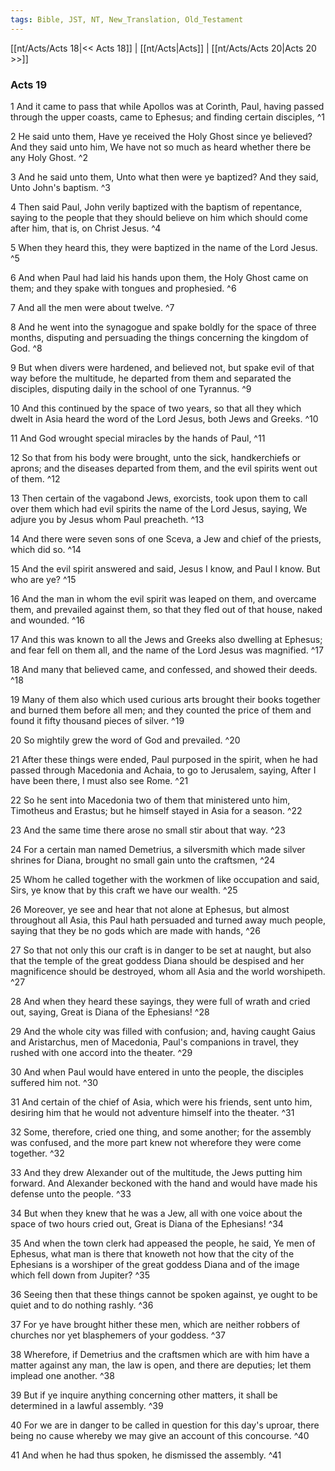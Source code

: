 ```yaml
---
tags: Bible, JST, NT, New_Translation, Old_Testament
---
```


[[nt/Acts/Acts 18|<< Acts 18]] | [[nt/Acts|Acts]] | [[nt/Acts/Acts 20|Acts 20 >>]]

### Acts 19

1 And it came to pass that while Apollos was at Corinth, Paul, having passed through the upper coasts, came to Ephesus; and finding certain disciples,  ^1

2 He said unto them, Have ye received the Holy Ghost since ye believed? And they said unto him, We have not so much as heard whether there be any Holy Ghost.  ^2

3 And he said unto them, Unto what then were ye baptized? And they said, Unto John\'s baptism.  ^3

4 Then said Paul, John verily baptized with the baptism of repentance, saying to the people that they should believe on him which should come after him, that is, on Christ Jesus.  ^4

5 When they heard this, they were baptized in the name of the Lord Jesus.  ^5

6 And when Paul had laid his hands upon them, the Holy Ghost came on them; and they spake with tongues and prophesied.  ^6

7 And all the men were about twelve.  ^7

8 And he went into the synagogue and spake boldly for the space of three months, disputing and persuading the things concerning the kingdom of God.  ^8

9 But when divers were hardened, and believed not, but spake evil of that way before the multitude, he departed from them and separated the disciples, disputing daily in the school of one Tyrannus.  ^9

10 And this continued by the space of two years, so that all they which dwelt in Asia heard the word of the Lord Jesus, both Jews and Greeks.  ^10

11 And God wrought special miracles by the hands of Paul,  ^11

12 So that from his body were brought, unto the sick, handkerchiefs or aprons; and the diseases departed from them, and the evil spirits went out of them.  ^12

13 Then certain of the vagabond Jews, exorcists, took upon them to call over them which had evil spirits the name of the Lord Jesus, saying, We adjure you by Jesus whom Paul preacheth.  ^13

14 And there were seven sons of one Sceva, a Jew and chief of the priests, which did so.  ^14

15 And the evil spirit answered and said, Jesus I know, and Paul I know. But who are ye?  ^15

16 And the man in whom the evil spirit was leaped on them, and overcame them, and prevailed against them, so that they fled out of that house, naked and wounded.  ^16

17 And this was known to all the Jews and Greeks also dwelling at Ephesus; and fear fell on them all, and the name of the Lord Jesus was magnified.  ^17

18 And many that believed came, and confessed, and showed their deeds.  ^18

19 Many of them also which used curious arts brought their books together and burned them before all men; and they counted the price of them and found it fifty thousand pieces of silver.  ^19

20 So mightily grew the word of God and prevailed.  ^20

21 After these things were ended, Paul purposed in the spirit, when he had passed through Macedonia and Achaia, to go to Jerusalem, saying, After I have been there, I must also see Rome.  ^21

22 So he sent into Macedonia two of them that ministered unto him, Timotheus and Erastus; but he himself stayed in Asia for a season.  ^22

23 And the same time there arose no small stir about that way.  ^23

24 For a certain man named Demetrius, a silversmith which made silver shrines for Diana, brought no small gain unto the craftsmen,  ^24

25 Whom he called together with the workmen of like occupation and said, Sirs, ye know that by this craft we have our wealth.  ^25

26 Moreover, ye see and hear that not alone at Ephesus, but almost throughout all Asia, this Paul hath persuaded and turned away much people, saying that they be no gods which are made with hands,  ^26

27 So that not only this our craft is in danger to be set at naught, but also that the temple of the great goddess Diana should be despised and her magnificence should be destroyed, whom all Asia and the world worshipeth.  ^27

28 And when they heard these sayings, they were full of wrath and cried out, saying, Great is Diana of the Ephesians!  ^28

29 And the whole city was filled with confusion; and, having caught Gaius and Aristarchus, men of Macedonia, Paul\'s companions in travel, they rushed with one accord into the theater.  ^29

30 And when Paul would have entered in unto the people, the disciples suffered him not.  ^30

31 And certain of the chief of Asia, which were his friends, sent unto him, desiring him that he would not adventure himself into the theater.  ^31

32 Some, therefore, cried one thing, and some another; for the assembly was confused, and the more part knew not wherefore they were come together.  ^32

33 And they drew Alexander out of the multitude, the Jews putting him forward. And Alexander beckoned with the hand and would have made his defense unto the people.  ^33

34 But when they knew that he was a Jew, all with one voice about the space of two hours cried out, Great is Diana of the Ephesians!  ^34

35 And when the town clerk had appeased the people, he said, Ye men of Ephesus, what man is there that knoweth not how that the city of the Ephesians is a worshiper of the great goddess Diana and of the image which fell down from Jupiter?  ^35

36 Seeing then that these things cannot be spoken against, ye ought to be quiet and to do nothing rashly.  ^36

37 For ye have brought hither these men, which are neither robbers of churches nor yet blasphemers of your goddess.  ^37

38 Wherefore, if Demetrius and the craftsmen which are with him have a matter against any man, the law is open, and there are deputies; let them implead one another.  ^38

39 But if ye inquire anything concerning other matters, it shall be determined in a lawful assembly.  ^39

40 For we are in danger to be called in question for this day\'s uproar, there being no cause whereby we may give an account of this concourse.  ^40

41 And when he had thus spoken, he dismissed the assembly.  ^41

 
